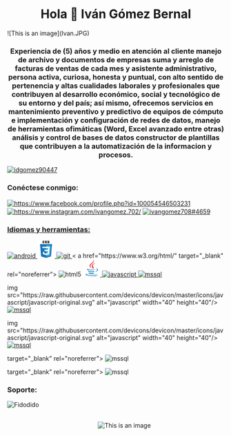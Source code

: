 <h1 align="center">Hola 👋 Iván Gómez Bernal</h1>
![This is an image](Ivan.JPG)

<h3 align="center">Experiencia de (5) años y medio en atención al cliente manejo de archivo y documentos de empresas suma y arreglo de facturas de ventas de cada mes y asistente administrativo, persona activa, curiosa, honesta y puntual, con alto sentido de pertenencia y altas cualidades laborales y profesionales que contribuyen al desarrollo económico, social y tecnológico de su entorno y del país; así mismo, ofrecemos servicios en mantenimiento preventivo y predictivo de equipos de cómputo e implementación y configuración de redes de datos, manejo de herramientas ofimáticas (Word, Excel avanzado entre otras) análisis y control de bases de datos constructor de plantillas que contribuyen a la automatización de la informacion y procesos.</h3>

<p align="left"> <a href="https://github.com/ryo-ma/github-profile-trofeo"><img src="https://github-perfil-trofeo.vercel.app /?username=idgomez90447" alt="idgomez90447" /></a> </p>

<h3 align="left">Conéctese conmigo:</h3>
<p align="left">
<a href=" https://fb.com/https://www.facebook.com/profile.php?id=100054546503231" target="blank"><img align="center" src="https://raw.githubusercontent. com/rahuldkjain/github-profile-readme-generator/master/src/images/icons/Social/facebook.svg" alt="https://www.facebook.com/profile.php?id=100054546503231" height=" 30" ancho="40" /></a>
<a href="https://instagram.com/https://www.instagram.com/ivangomez.702/" target="blank"><img align="center" src="https://raw. githubusercontent.com/rahuldkjain/github-profile-readme-generator/master/src/images/icons/Social/instagram.svg" alt="https://www.instagram.com/ivangomez.702/" height="30 " width="40" /></a>
<a href="https://discord.gg/ivangomez708#4659" target="blank"><img align="center" src="https://raw .githubusercontent.com/rahuldkjain/github-profile-readme-generator/master/src/images/icons/Social/discord.svg" alt="ivangomez708#4659" height="30" width="40" /></ a>
</p>

<h3 align="left">Idiomas y herramientas:</h3>
<p align="left"> <a href="https://developer.android.com" target="_blank" rel="noreferrer"> <img src="https://raw.githubusercontent.com/devicons /devicon/master/icons/android/android-original-wordmark.svg" alt="android" width="40" height="40"/> </a> <a href="https://www.w3schools .com/css/" target="_blank" rel="noreferrer"> <img src="https://raw.githubusercontent.com/devicons/devicon/master/icons/css3/css3-original-wordmark.svg" alt="css3" width="40" height="40"/> </a> <a href="https://git-scm.com/" target="_blank" rel="noreferrer"> <img src="https://www.vectorlogo.zone/logos/git-scm/git-scm-icon.svg" alt="git" width="40" height="40"/> </a> < a href="https://www.w3.org/html/" target="_blank" rel="noreferrer"> <img src="https://raw.githubusercontent.com/devicons/devicon/master/icons /html5/html5-original-wordmark.svg" alt="html5" width="40" height="40"/> </a> <a href="https://www.java.com" target=" _blank" rel="noreferrer"> <img src="https://raw.githubusercontent.com/devicons/devicon/master/icons/java/java-original.svg" alt="java" width="40" height ="40"/> </a> <a href="https://developer.mozilla.org/en-US/docs/Web/JavaScript" target="_blank" rel="noreferrer"> <img src="https://raw.githubusercontent.com/ devicons/devicon/master/icons/javascript/javascript-original.svg" alt="javascript" width="40" height="40"/> </a> <a href="https://www.microsoft. com/en-us/sql-server" target="_blank" rel="noreferrer"> <img src="https://www.svgrepo.com/show/303229/microsoft-sql-server-logo.svg" alt="mssql" ancho="40" alto="40"/> </a> </p>img src="https://raw.githubusercontent.com/devicons/devicon/master/icons/javascript/javascript-original.svg" alt="javascript" width="40" height="40"/> </a > <a href="https://www.microsoft.com/en-us/sql-server" target="_blank" rel="noreferrer"> <img src="https://www.svgrepo.com/ show/303229/microsoft-sql-server-logo.svg" alt="mssql" width="40" height="40"/> </a> </p>img src="https://raw.githubusercontent.com/devicons/devicon/master/icons/javascript/javascript-original.svg" alt="javascript" width="40" height="40"/> </a > <a href="https://www.microsoft.com/en-us/sql-server" target="_blank" rel="noreferrer"> <img src="https://www.svgrepo.com/ show/303229/microsoft-sql-server-logo.svg" alt="mssql" width="40" height="40"/> </a> </p>target="_blank" rel="noreferrer"> <img src="https://www.svgrepo.com/show/303229/microsoft-sql-server-logo.svg" alt="mssql" width="40" altura="40"/> </a> </p>target="_blank" rel="noreferrer"> <img src="https://www.svgrepo.com/show/303229/microsoft-sql-server-logo.svg" alt="mssql" width="40" altura="40"/> </a> </p>

<h3 align="left">Soporte:</h3>
<p> <a href="https://www.buymeacoffee.com/Fidodido"> <img align="left" src="https://cdn .buymeacoffee.com/buttons/v2/default-yellow.png" height="50" width="210" alt="Fidodido" /></a> </p><br><br>

![This is an image](https://ddragon.leagueoflegends.com/cdn/img/champion/splash/Ekko_19.jpg)
